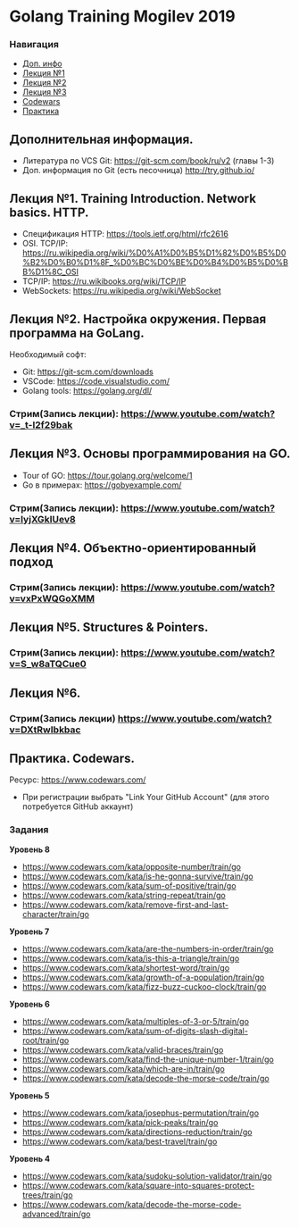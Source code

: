 # Golang Training Mogilev 2019
### Навигация
- [Доп. инфо](https://github.com/GolangCrew/training/#%D0%B4%D0%BE%D0%BF%D0%BE%D0%BB%D0%BD%D0%B8%D1%82%D0%B5%D0%BB%D1%8C%D0%BD%D0%B0%D1%8F-%D0%B8%D0%BD%D1%84%D0%BE%D1%80%D0%BC%D0%B0%D1%86%D0%B8%D1%8F)
- [Лекция №1](https://github.com/GolangCrew/training/#%D0%BB%D0%B5%D0%BA%D1%86%D0%B8%D1%8F-1-training-introduction-network-basics-http)
- [Лекция №2](https://github.com/GolangCrew/training/#%D0%BB%D0%B5%D0%BA%D1%86%D0%B8%D1%8F-2-%D0%BD%D0%B0%D1%81%D1%82%D1%80%D0%BE%D0%B9%D0%BA%D0%B0-%D0%BE%D0%BA%D1%80%D1%83%D0%B6%D0%B5%D0%BD%D0%B8%D1%8F-%D0%BF%D0%B5%D1%80%D0%B2%D0%B0%D1%8F-%D0%BF%D1%80%D0%BE%D0%B3%D1%80%D0%B0%D0%BC%D0%BC%D0%B0-%D0%BD%D0%B0-golang)
- [Лекция №3](https://github.com/GolangCrew/training#%D0%BB%D0%B5%D0%BA%D1%86%D0%B8%D1%8F-3-%D0%BE%D1%81%D0%BD%D0%BE%D0%B2%D1%8B-%D0%BF%D1%80%D0%BE%D0%B3%D1%80%D0%B0%D0%BC%D0%BC%D0%B8%D1%80%D0%BE%D0%B2%D0%B0%D0%BD%D0%B8%D1%8F-%D0%BD%D0%B0-go)
- [Codewars](https://github.com/GolangCrew/training/#%D0%BF%D1%80%D0%B0%D0%BA%D1%82%D0%B8%D0%BA%D0%B0-codewars)
- [Практика](https://github.com/GolangCrew/training/tree/master/practice)
## Дополнительная информация.
- Литература по VCS Git: https://git-scm.com/book/ru/v2 (главы 1-3)
- Доп. информация по Git (есть песочница) http://try.github.io/

## Лекция №1. Training Introduction. Network basics. HTTP.
- Спецификация HTTP: https://tools.ietf.org/html/rfc2616
- OSI. TCP/IP: https://ru.wikipedia.org/wiki/%D0%A1%D0%B5%D1%82%D0%B5%D0%B2%D0%B0%D1%8F_%D0%BC%D0%BE%D0%B4%D0%B5%D0%BB%D1%8C_OSI
- TCP/IP: https://ru.wikibooks.org/wiki/TCP/IP
- WebSockets: https://ru.wikipedia.org/wiki/WebSocket

## Лекция №2. Настройка окружения. Первая программа на GoLang.
Необходимый софт:
- Git: https://git-scm.com/downloads
- VSCode: https://code.visualstudio.com/
- Golang tools: https://golang.org/dl/

### Стрим(Запись лекции): https://www.youtube.com/watch?v=_t-I2f29bak

## Лекция №3. Основы программирования на GO.

- Tour of GO: https://tour.golang.org/welcome/1
- Go в примерах:  https://gobyexample.com/

### Стрим(Запись лекции): https://www.youtube.com/watch?v=lyjXGkIUev8

## Лекция №4. Объектно-ориентированный подход 

### Стрим(Запись лекции): https://www.youtube.com/watch?v=vxPxWQGoXMM

## Лекция №5. Structures & Pointers.

### Стрим(Запись лекции): https://www.youtube.com/watch?v=S_w8aTQCue0

## Лекция №6.

### Стрим(Запись лекции) https://www.youtube.com/watch?v=DXtRwIbkbac

## Практика. Codewars.
Ресурс: https://www.codewars.com/
- При регистрации выбрать "Link Your GitHub Account" (для этого потребуется GitHub аккаунт)

### Задания

**Уровень 8**
- https://www.codewars.com/kata/opposite-number/train/go
- https://www.codewars.com/kata/is-he-gonna-survive/train/go
- https://www.codewars.com/kata/sum-of-positive/train/go
- https://www.codewars.com/kata/string-repeat/train/go
- https://www.codewars.com/kata/remove-first-and-last-character/train/go

**Уровень 7**
- https://www.codewars.com/kata/are-the-numbers-in-order/train/go
- https://www.codewars.com/kata/is-this-a-triangle/train/go
- https://www.codewars.com/kata/shortest-word/train/go
- https://www.codewars.com/kata/growth-of-a-population/train/go
- https://www.codewars.com/kata/fizz-buzz-cuckoo-clock/train/go

**Уровень 6**
- https://www.codewars.com/kata/multiples-of-3-or-5/train/go
- https://www.codewars.com/kata/sum-of-digits-slash-digital-root/train/go
- https://www.codewars.com/kata/valid-braces/train/go
- https://www.codewars.com/kata/find-the-unique-number-1/train/go
- https://www.codewars.com/kata/which-are-in/train/go
- https://www.codewars.com/kata/decode-the-morse-code/train/go

**Уровень 5**
- https://www.codewars.com/kata/josephus-permutation/train/go
- https://www.codewars.com/kata/pick-peaks/train/go
- https://www.codewars.com/kata/directions-reduction/train/go
- https://www.codewars.com/kata/best-travel/train/go

**Уровень 4**
- https://www.codewars.com/kata/sudoku-solution-validator/train/go
- https://www.codewars.com/kata/square-into-squares-protect-trees/train/go
- https://www.codewars.com/kata/decode-the-morse-code-advanced/train/go

